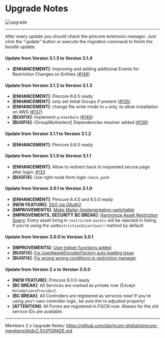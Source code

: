 # Upgrade Notes
![upgrade](https://user-images.githubusercontent.com/700119/31535145-3c01a264-affa-11e7-8d86-f04c33571f65.png)  

***

After every update you should check the pimcore extension manager. 
Just click the "update" button or execute the migration command to finish the bundle update.

#### Update from Version 3.1.3 to Version 3.1.4
- **[ENHANCEMENT]**: Improving and adding additional Events for Restriction Changes on Entities ([#148](https://github.com/dachcom-digital/pimcore-members/issues/148))

#### Update from Version 3.1.2 to Version 3.1.3
- **[ENHANCEMENT]**: Pimcore 6.6.5 ready
- **[ENHANCEMENT]**: only set Initial Groups if present ([#135](https://github.com/dachcom-digital/pimcore-members/pull/135))
- **[ENHANCEMENT]**: change file write mode to `w` only, to allow installation on AWS ([#137](https://github.com/dachcom-digital/pimcore-members/issues/137))
- **[BUGFIX]**: Implement `preSetData` ([#140](https://github.com/dachcom-digital/pimcore-members/issues/140))
- **[BUGFIX]**: [GroupMultiselect] Dependencies resolver added ([#139](https://github.com/dachcom-digital/pimcore-members/issues/139))

#### Update from Version 3.1.1 to Version 3.1.2
- **[ENHANCEMENT]**: Pimcore 6.6.0 ready

#### Update from Version 3.1.0 to Version 3.1.1
- **[ENHANCEMENT]**: Allow to redirect back to requested secure page after login: [#133](https://github.com/dachcom-digital/pimcore-members/issues/133)
- **[BUGFIX]**: Use right route form login `check_path` 

#### Update from Version 3.0.1 to Version 3.1.0
- **[ENHANCEMENT]**: Pimcore 6.4.0 and 6.5.0 ready
- **[NEW FEATURE]**: [SSO via OAuth2](https://github.com/dachcom-digital/pimcore-members/issues/21)
- **[IMPROVEMENTS]**: [Make Mailer-Implementation switchable](https://github.com/dachcom-digital/pimcore-members/issues/107)
- **[IMPROVEMENTS, SECURITY BC BREAK]**: [Harmonize Asset Restriction Query](https://github.com/dachcom-digital/pimcore-members/issues/118): Every asset living in `restricted-assets` will be rejected in listing if you're using the `addRestrictionInjection()` method by default

#### Update from Version 3.0.0 to Version 3.0.1
- **[IMPROVEMENTS]**: [User helper functions added](https://github.com/dachcom-digital/pimcore-members/issues/105)
- **[BUGFIX]**: [Fix UserAwareEncoderFactory auto loading issue](https://github.com/dachcom-digital/pimcore-members/issues/114)
- **[BUGFIX]**: [Fix wrong wrong conditions in restriction manager](https://github.com/dachcom-digital/pimcore-members/issues/115)

#### Update from Version 2.x to Version 3.0.0
- **[NEW FEATURE]**: Pimcore 6.0.0 ready
- **[BC BREAK]**: All Services are marked as private now (Except `RoleOptionsProvider`).
- **[BC BREAK]**: All Controllers are registered as services now! If you're using you'r own controller logic, be sure the're adjusted properly!
- **[ATTENTION]**: All Forms are registered in FQCN now. Aliases for the old service IDs are available.

***

Members 2.x Upgrade Notes: https://github.com/dachcom-digital/pimcore-members/blob/2.5/UPGRADE.md